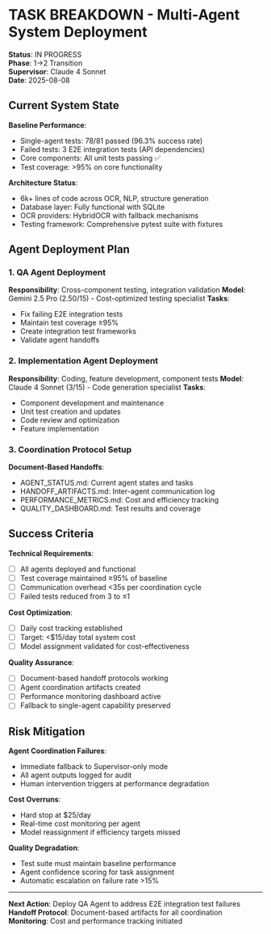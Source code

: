 # TASK BREAKDOWN - Multi-Agent System Deployment

**Status**: IN PROGRESS  
**Phase**: 1→2 Transition  
**Supervisor**: Claude 4 Sonnet  
**Date**: 2025-08-08  

## Current System State

**Baseline Performance**:
- Single-agent tests: 78/81 passed (96.3% success rate)
- Failed tests: 3 E2E integration tests (API dependencies)
- Core components: All unit tests passing ✅
- Test coverage: >95% on core functionality

**Architecture Status**:
- 6k+ lines of code across OCR, NLP, structure generation
- Database layer: Fully functional with SQLite
- OCR providers: HybridOCR with fallback mechanisms  
- Testing framework: Comprehensive pytest suite with fixtures

## Agent Deployment Plan

### 1. QA Agent Deployment
**Responsibility**: Cross-component testing, integration validation
**Model**: Gemini 2.5 Pro ($2.50/$15) - Cost-optimized testing specialist
**Tasks**:
- Fix failing E2E integration tests
- Maintain test coverage ≥95%
- Create integration test frameworks
- Validate agent handoffs

### 2. Implementation Agent Deployment  
**Responsibility**: Coding, feature development, component tests
**Model**: Claude 4 Sonnet ($3/$15) - Code generation specialist
**Tasks**:
- Component development and maintenance
- Unit test creation and updates
- Code review and optimization
- Feature implementation

### 3. Coordination Protocol Setup
**Document-Based Handoffs**:
- AGENT_STATUS.md: Current agent states and tasks
- HANDOFF_ARTIFACTS.md: Inter-agent communication log
- PERFORMANCE_METRICS.md: Cost and efficiency tracking
- QUALITY_DASHBOARD.md: Test results and coverage

## Success Criteria

**Technical Requirements**:
- [ ] All agents deployed and functional
- [ ] Test coverage maintained ≥95% of baseline
- [ ] Communication overhead <35s per coordination cycle  
- [ ] Failed tests reduced from 3 to ≤1

**Cost Optimization**:
- [ ] Daily cost tracking established
- [ ] Target: <$15/day total system cost
- [ ] Model assignment validated for cost-effectiveness

**Quality Assurance**:
- [ ] Document-based handoff protocols working
- [ ] Agent coordination artifacts created
- [ ] Performance monitoring dashboard active
- [ ] Fallback to single-agent capability preserved

## Risk Mitigation

**Agent Coordination Failures**:
- Immediate fallback to Supervisor-only mode
- All agent outputs logged for audit
- Human intervention triggers at performance degradation

**Cost Overruns**:
- Hard stop at $25/day
- Real-time cost monitoring per agent
- Model reassignment if efficiency targets missed

**Quality Degradation**:
- Test suite must maintain baseline performance
- Agent confidence scoring for task assignment
- Automatic escalation on failure rate >15%

---

**Next Action**: Deploy QA Agent to address E2E integration test failures
**Handoff Protocol**: Document-based artifacts for all coordination
**Monitoring**: Cost and performance tracking initiated